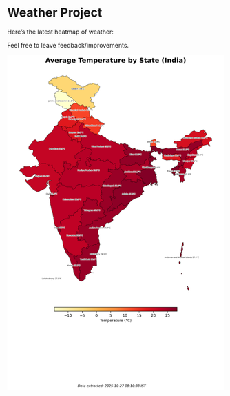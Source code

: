 # Weather Project

Here’s the latest heatmap of weather:

Feel free to leave feedback/improvements.

![India Heatmap](docs/assets/india_heatmap.png?v=FEDBA3)
